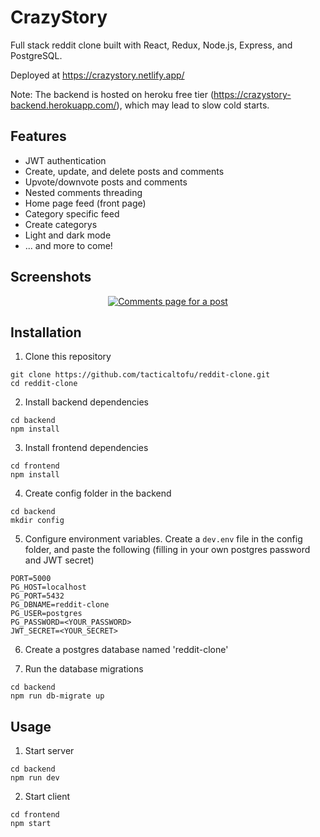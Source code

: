 # CrazyStory

Full stack reddit clone built with React, Redux, Node.js, Express, and PostgreSQL.

Deployed at https://crazystory.netlify.app/

Note: The backend is hosted on heroku free tier (https://crazystory-backend.herokuapp.com/), which may lead to slow cold starts.

## Features
- JWT authentication
- Create, update, and delete posts and comments
- Upvote/downvote posts and comments
- Nested comments threading
- Home page feed (front page)
- Category specific feed
- Create categorys
- Light and dark mode
- ... and more to come!

## Screenshots
<p align="center">
  <a href="#">
    <img src="./screenshot.png" alt="Comments page for a post">
  </a>
</p>

## Installation
1. Clone this repository

```
git clone https://github.com/tacticaltofu/reddit-clone.git
cd reddit-clone
```

2. Install backend dependencies

```
cd backend
npm install
```

3. Install frontend dependencies

```
cd frontend
npm install
```

4. Create config folder in the backend

```
cd backend
mkdir config
```

5. Configure environment variables. Create a `dev.env` file in the config folder, and paste the following (filling in your own postgres password and JWT secret)
```
PORT=5000
PG_HOST=localhost
PG_PORT=5432
PG_DBNAME=reddit-clone
PG_USER=postgres
PG_PASSWORD=<YOUR_PASSWORD>
JWT_SECRET=<YOUR_SECRET>

```

6. Create a postgres database named 'reddit-clone'

7. Run the database migrations

```
cd backend
npm run db-migrate up
```

## Usage
1. Start server

```
cd backend
npm run dev
```

2. Start client
```
cd frontend
npm start
```